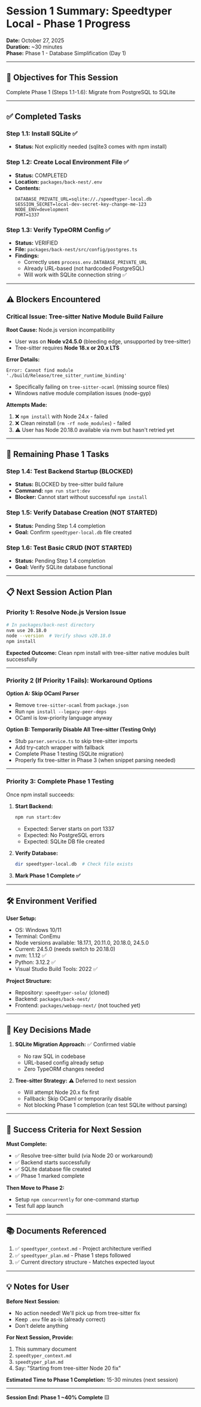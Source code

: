 # Session 1 Summary: Speedtyper Local - Phase 1 Progress

**Date:** October 27, 2025  
**Duration:** ~30 minutes  
**Phase:** Phase 1 - Database Simplification (Day 1)

---

## 🎯 Objectives for This Session
Complete Phase 1 (Steps 1.1-1.6): Migrate from PostgreSQL to SQLite

---

## ✅ Completed Tasks

### Step 1.1: Install SQLite ✅
- **Status:** Not explicitly needed (sqlite3 comes with npm install)

### Step 1.2: Create Local Environment File ✅
- **Status:** COMPLETED
- **Location:** `packages/back-nest/.env`
- **Contents:**
  ```env
  DATABASE_PRIVATE_URL=sqlite://./speedtyper-local.db
  SESSION_SECRET=local-dev-secret-key-change-me-123
  NODE_ENV=development
  PORT=1337
  ```

### Step 1.3: Verify TypeORM Config ✅
- **Status:** VERIFIED
- **File:** `packages/back-nest/src/config/postgres.ts`
- **Findings:** 
  - Correctly uses `process.env.DATABASE_PRIVATE_URL`
  - Already URL-based (not hardcoded PostgreSQL)
  - Will work with SQLite connection string ✅

---

## ⚠️ Blockers Encountered

### Critical Issue: Tree-sitter Native Module Build Failure

**Root Cause:** Node.js version incompatibility
- User was on **Node v24.5.0** (bleeding edge, unsupported by tree-sitter)
- Tree-sitter requires **Node 18.x or 20.x LTS**

**Error Details:**
```
Error: Cannot find module './build/Release/tree_sitter_runtime_binding'
```
- Specifically failing on `tree-sitter-ocaml` (missing source files)
- Windows native module compilation issues (node-gyp)

**Attempts Made:**
1. ❌ `npm install` with Node 24.x - failed
2. ❌ Clean reinstall (`rm -rf node_modules`) - failed
3. ⚠️ User has Node 20.18.0 available via nvm but hasn't retried yet

---

## 🔄 Remaining Phase 1 Tasks

### Step 1.4: Test Backend Startup (BLOCKED)
- **Status:** BLOCKED by tree-sitter build failure
- **Command:** `npm run start:dev`
- **Blocker:** Cannot start without successful `npm install`

### Step 1.5: Verify Database Creation (NOT STARTED)
- **Status:** Pending Step 1.4 completion
- **Goal:** Confirm `speedtyper-local.db` file created

### Step 1.6: Test Basic CRUD (NOT STARTED)
- **Status:** Pending Step 1.4 completion
- **Goal:** Verify SQLite database functional

---

## 📋 Next Session Action Plan

### Priority 1: Resolve Node.js Version Issue
```bash
# In packages/back-nest directory
nvm use 20.18.0
node --version  # Verify shows v20.18.0
npm install
```

**Expected Outcome:** Clean npm install with tree-sitter native modules built successfully

---

### Priority 2 (If Priority 1 Fails): Workaround Options

**Option A: Skip OCaml Parser**
- Remove `tree-sitter-ocaml` from `package.json`
- Run `npm install --legacy-peer-deps`
- OCaml is low-priority language anyway

**Option B: Temporarily Disable All Tree-sitter (Testing Only)**
- Stub `parser.service.ts` to skip tree-sitter imports
- Add try-catch wrapper with fallback
- Complete Phase 1 testing (SQLite migration)
- Properly fix tree-sitter in Phase 3 (when snippet parsing needed)

---

### Priority 3: Complete Phase 1 Testing
Once npm install succeeds:

1. **Start Backend:**
   ```bash
   npm run start:dev
   ```
   - Expected: Server starts on port 1337
   - Expected: No PostgreSQL errors
   - Expected: SQLite DB file created

2. **Verify Database:**
   ```bash
   dir speedtyper-local.db  # Check file exists
   ```

3. **Mark Phase 1 Complete ✅**

---

## 🛠️ Environment Verified

**User Setup:**
- OS: Windows 10/11
- Terminal: ConEmu
- Node versions available: 18.17.1, 20.11.0, 20.18.0, 24.5.0
- Current: 24.5.0 (needs switch to 20.18.0)
- nvm: 1.1.12 ✅
- Python: 3.12.2 ✅
- Visual Studio Build Tools: 2022 ✅

**Project Structure:**
- Repository: `speedtyper-solo/` (cloned)
- Backend: `packages/back-nest/`
- Frontend: `packages/webapp-next/` (not touched yet)

---

## 📝 Key Decisions Made

1. **SQLite Migration Approach:** ✅ Confirmed viable
   - No raw SQL in codebase
   - URL-based config already setup
   - Zero TypeORM changes needed

2. **Tree-sitter Strategy:** ⚠️ Deferred to next session
   - Will attempt Node 20.x fix first
   - Fallback: Skip OCaml or temporarily disable
   - Not blocking Phase 1 completion (can test SQLite without parsing)

---

## 🎯 Success Criteria for Next Session

**Must Complete:**
- ✅ Resolve tree-sitter build (via Node 20 or workaround)
- ✅ Backend starts successfully
- ✅ SQLite database file created
- ✅ Phase 1 marked complete

**Then Move to Phase 2:**
- Setup `npm concurrently` for one-command startup
- Test full app launch

---

## 📚 Documents Referenced

1. ✅ `speedtyper_context.md` - Project architecture verified
2. ✅ `speedtyper_plan.md` - Phase 1 steps followed
3. ✅ Current directory structure - Matches expected layout

---

## 💡 Notes for User

**Before Next Session:**
- No action needed! We'll pick up from tree-sitter fix
- Keep `.env` file as-is (already correct)
- Don't delete anything

**For Next Session, Provide:**
1. This summary document
2. `speedtyper_context.md`
3. `speedtyper_plan.md`
4. Say: "Starting from tree-sitter Node 20 fix"

**Estimated Time to Phase 1 Completion:** 15-30 minutes (next session)

---

**Session End: Phase 1 ~40% Complete** 🟨